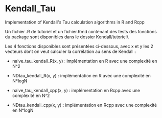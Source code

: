 # Kendall_Tau
Implementation of Kendall's Tau calculation algorithms in R and Rcpp

Un fichier .R de tutoriel et un fichier.Rmd contenant des tests des fonctions du package sont disponibles dans le dossier Kendall/tutoriel/.

Les 4 fonctions disponibles sont présentées ci-dessous, avec x et y les 2 vecteurs dont on veut calculer la corrélation au sens de Kendall :

- naive_tau_kendall_R(x, y) : implémentation en R avec une complexité en N^2

- NDtau_kendall_R(x, y) : implémentation en R avec une complexité en N*logN

- naive_tau_kendall_cpp(x, y) : implémentation en Rcpp avec une complexité en N^2

- NDtau_kendall_cpp(x, y) : implémentation en Rcpp avec une complexité en N*logN

